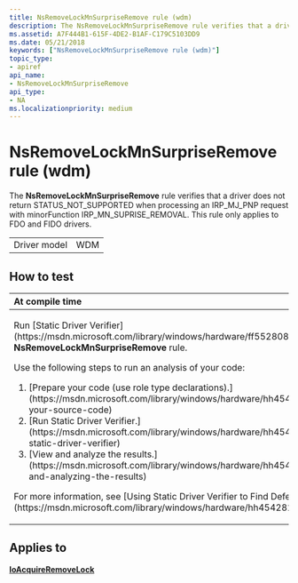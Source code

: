 ```yaml
---
title: NsRemoveLockMnSurpriseRemove rule (wdm)
description: The NsRemoveLockMnSurpriseRemove rule verifies that a driver does not return STATUS\_NOT\_SUPPORTED when processing an IRP\_MJ\_PNP request with minorFunction IRP\_MN\_SUPRISE\_REMOVAL. This rule only applies to FDO and FIDO drivers.
ms.assetid: A7F444B1-615F-4DE2-B1AF-C179C5103DD9
ms.date: 05/21/2018
keywords: ["NsRemoveLockMnSurpriseRemove rule (wdm)"]
topic_type:
- apiref
api_name:
- NsRemoveLockMnSurpriseRemove
api_type:
- NA
ms.localizationpriority: medium
---
```


# NsRemoveLockMnSurpriseRemove rule (wdm)


The **NsRemoveLockMnSurpriseRemove** rule verifies that a driver does not return STATUS\_NOT\_SUPPORTED when processing an IRP\_MJ\_PNP request with minorFunction IRP\_MN\_SUPRISE\_REMOVAL. This rule only applies to FDO and FIDO drivers.

|              |     |
|--------------|-----|
| Driver model | WDM |

How to test
-----------

<table>
<colgroup>
<col width="100%" />
</colgroup>
<thead>
<tr class="header">
<th align="left">At compile time</th>
</tr>
</thead>
<tbody>
<tr class="odd">
<td align="left"><p>Run [Static Driver Verifier](https://msdn.microsoft.com/library/windows/hardware/ff552808) and specify the <strong>NsRemoveLockMnSurpriseRemove</strong> rule.</p>
Use the following steps to run an analysis of your code:
<ol>
<li>[Prepare your code (use role type declarations).](https://msdn.microsoft.com/library/windows/hardware/hh454281#preparing-your-source-code)</li>
<li>[Run Static Driver Verifier.](https://msdn.microsoft.com/library/windows/hardware/hh454281#running-static-driver-verifier)</li>
<li>[View and analyze the results.](https://msdn.microsoft.com/library/windows/hardware/hh454281#viewing-and-analyzing-the-results)</li>
</ol>
<p>For more information, see [Using Static Driver Verifier to Find Defects in Drivers](https://msdn.microsoft.com/library/windows/hardware/hh454281).</p></td>
</tr>
</tbody>
</table>

Applies to
----------

[**IoAcquireRemoveLock**](https://msdn.microsoft.com/library/windows/hardware/ff548204)
 

 





